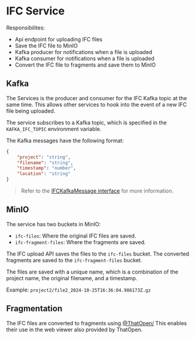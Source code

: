 # IFC Service

Responsibilites:

- Api endpoint for uploading IFC files
- Save the IFC file to MinIO
- Kafka producer for notifications when a file is uploaded
- Kafka consumer for notifications when a file is uploaded
- Convert the IFC file to fragments and save them to MinIO

## Kafka

The Services is the producer and consumer for the IFC Kafka topic at the same time. This allows other services to hook into the event of a new IFC file being uploaded.

The service subscribes to a Kafka topic, which is specified in the `KAFKA_IFC_TOPIC` environment variable.

The Kafka messages have the following format:

```json
{
	"project": "string",
	"filename": "string",
	"timestamp": "number",
	"location": "string"
}
```

> Refer to the [IFCKafkaMessage interface](./src/kafka.ts) for more information.

## MinIO

The service has two buckets in MinIO:

- `ifc-files`: Where the original IFC files are saved.
- `ifc-fragment-files`: Where the fragments are saved.

The IFC upload API saves the files to the `ifc-files` bucket.
The converted fragments are saved to the `ifc-fragment-files` bucket.

The files are saved with a unique name, which is a combination of the project name, the original filename, and a timestamp.

Example: `project2/file2_2024-10-25T16:36:04.986173Z.gz`

## Fragmentation

The IFC files are converted to fragments using [@ThatOpen/](https://www.npmjs.com/org/thatopen)
This enables their use in the web viewer also provided by ThatOpen.
